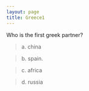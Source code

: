 ```yaml
---
layout: page
title: Greece1
---
```


Who is the first greek partner?

> a. china

> b. spain.

> c. africa

> d. russia
